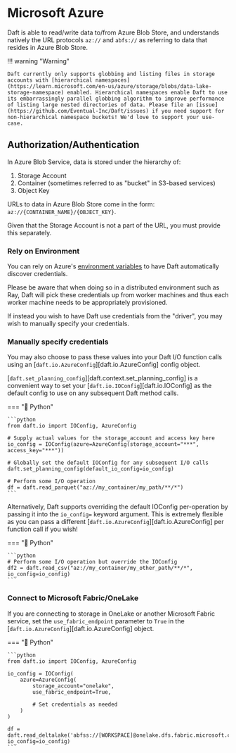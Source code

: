# Microsoft Azure

Daft is able to read/write data to/from Azure Blob Store, and understands natively the URL protocols `az://` and `abfs://` as referring to data that resides in Azure Blob Store.

!!! warning "Warning"

    Daft currently only supports globbing and listing files in storage accounts with [hierarchical namespaces](https://learn.microsoft.com/en-us/azure/storage/blobs/data-lake-storage-namespace) enabled. Hierarchical namespaces enable Daft to use its embarrassingly parallel globbing algorithm to improve performance of listing large nested directories of data. Please file an [issue](https://github.com/Eventual-Inc/Daft/issues) if you need support for non-hierarchical namespace buckets! We'd love to support your use-case.

## Authorization/Authentication

In Azure Blob Service, data is stored under the hierarchy of:

1. Storage Account
2. Container (sometimes referred to as "bucket" in S3-based services)
3. Object Key

URLs to data in Azure Blob Store come in the form: `az://{CONTAINER_NAME}/{OBJECT_KEY}`.

Given that the Storage Account is not a part of the URL, you must provide this separately.

### Rely on Environment

You can rely on Azure's [environment variables](https://learn.microsoft.com/en-us/azure/storage/blobs/authorize-data-operations-cli#set-environment-variables-for-authorization-parameters) to have Daft automatically discover credentials.

Please be aware that when doing so in a distributed environment such as Ray, Daft will pick these credentials up from worker machines and thus each worker machine needs to be appropriately provisioned.

If instead you wish to have Daft use credentials from the "driver", you may wish to manually specify your credentials.

### Manually specify credentials

You may also choose to pass these values into your Daft I/O function calls using an [`daft.io.AzureConfig`][daft.io.AzureConfig] config object.

<!-- todo(docs - jay): add SQL AzureConfig https://www.getdaft.io/projects/docs/en/stable/api_docs/doc_gen/sql_funcs/daft.sql._sql_funcs.AzureConfig.html#daft.sql._sql_funcs.AzureConfig -->

[`daft.set_planning_config`][daft.context.set_planning_config] is a convenient way to set your [`daft.io.IOConfig`][daft.io.IOConfig] as the default config to use on any subsequent Daft method calls.

=== "🐍 Python"

    ```python
    from daft.io import IOConfig, AzureConfig

    # Supply actual values for the storage_account and access key here
    io_config = IOConfig(azure=AzureConfig(storage_account="***", access_key="***"))

    # Globally set the default IOConfig for any subsequent I/O calls
    daft.set_planning_config(default_io_config=io_config)

    # Perform some I/O operation
    df = daft.read_parquet("az://my_container/my_path/**/*")
    ```

Alternatively, Daft supports overriding the default IOConfig per-operation by passing it into the `io_config=` keyword argument. This is extremely flexible as you can pass a different [`daft.io.AzureConfig`][daft.io.AzureConfig] per function call if you wish!

=== "🐍 Python"

    ```python
    # Perform some I/O operation but override the IOConfig
    df2 = daft.read_csv("az://my_container/my_other_path/**/*", io_config=io_config)
    ```

### Connect to Microsoft Fabric/OneLake

If you are connecting to storage in OneLake or another Microsoft Fabric service, set the `use_fabric_endpoint` parameter to `True` in the [`daft.io.AzureConfig`][daft.io.AzureConfig] object.

=== "🐍 Python"

    ```python
    from daft.io import IOConfig, AzureConfig

    io_config = IOConfig(
        azure=AzureConfig(
            storage_account="onelake",
            use_fabric_endpoint=True,

            # Set credentials as needed
        )
    )

    df = daft.read_deltalake('abfss://[WORKSPACE]@onelake.dfs.fabric.microsoft.com/[LAKEHOUSE].Lakehouse/Tables/[TABLE]', io_config=io_config)
    ```
